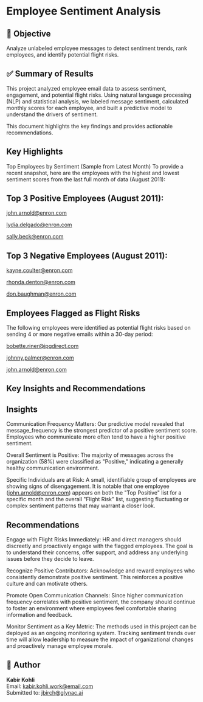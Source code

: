 # Employee Sentiment Analysis

## 📌 Objective
Analyze unlabeled employee messages to detect sentiment trends, rank employees, and identify potential flight risks.

## ✅ Summary of Results


This project analyzed employee email data to assess sentiment, engagement, and potential flight risks. Using natural language processing (NLP) and statistical analysis, we labeled message sentiment, calculated monthly scores for each employee, and built a predictive model to understand the drivers of sentiment.

This document highlights the key findings and provides actionable recommendations.

## Key Highlights
Top Employees by Sentiment (Sample from Latest Month)
To provide a recent snapshot, here are the employees with the highest and lowest sentiment scores from the last full month of data (August 2011):

## Top 3 Positive Employees (August 2011):

john.arnold@enron.com

lydia.delgado@enron.com

sally.beck@enron.com

## Top 3 Negative Employees (August 2011):

kayne.coulter@enron.com

rhonda.denton@enron.com

don.baughman@enron.com

## Employees Flagged as Flight Risks
The following employees were identified as potential flight risks based on sending 4 or more negative emails within a 30-day period:

bobette.riner@ipgdirect.com

johnny.palmer@enron.com

john.arnold@enron.com

## Key Insights and Recommendations
## Insights
Communication Frequency Matters: Our predictive model revealed that message_frequency is the strongest predictor of a positive sentiment score. Employees who communicate more often tend to have a higher positive sentiment.

Overall Sentiment is Positive: The majority of messages across the organization (58%) were classified as "Positive," indicating a generally healthy communication environment.

Specific Individuals are at Risk: A small, identifiable group of employees are showing signs of disengagement. It is notable that one employee (john.arnold@enron.com) appears on both the "Top Positive" list for a specific month and the overall "Flight Risk" list, suggesting fluctuating or complex sentiment patterns that may warrant a closer look.

## Recommendations
Engage with Flight Risks Immediately: HR and direct managers should discreetly and proactively engage with the flagged employees. The goal is to understand their concerns, offer support, and address any underlying issues before they decide to leave.

Recognize Positive Contributors: Acknowledge and reward employees who consistently demonstrate positive sentiment. This reinforces a positive culture and can motivate others.

Promote Open Communication Channels: Since higher communication frequency correlates with positive sentiment, the company should continue to foster an environment where employees feel comfortable sharing information and feedback.

Monitor Sentiment as a Key Metric: The methods used in this project can be deployed as an ongoing monitoring system. Tracking sentiment trends over time will allow leadership to measure the impact of organizational changes and proactively manage employee morale.

## 👤 Author
**Kabir Kohli**  
Email: kabir.kohli.work@email.com  
Submitted to: jbirch@glynac.ai
